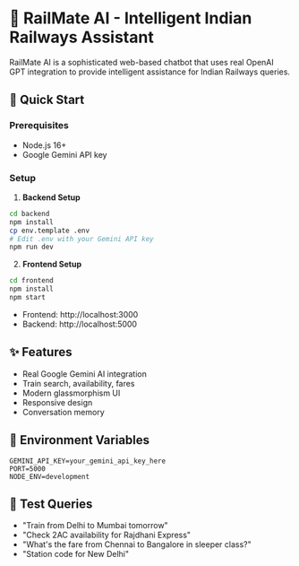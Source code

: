 # 🚂 RailMate AI - Intelligent Indian Railways Assistant

RailMate AI is a sophisticated web-based chatbot that uses real OpenAI GPT integration to provide intelligent assistance for Indian Railways queries.

## 🚀 Quick Start

### Prerequisites
- Node.js 16+ 
- Google Gemini API key

### Setup
1. **Backend Setup**
```bash
cd backend
npm install
cp env.template .env
# Edit .env with your Gemini API key
npm run dev
```

2. **Frontend Setup**
```bash
cd frontend
npm install
npm start
```

- Frontend: http://localhost:3000
- Backend: http://localhost:5000

## ✨ Features
- Real Google Gemini AI integration
- Train search, availability, fares
- Modern glassmorphism UI
- Responsive design
- Conversation memory

## 🔧 Environment Variables
```env
GEMINI_API_KEY=your_gemini_api_key_here
PORT=5000
NODE_ENV=development
```

## 🎯 Test Queries
- "Train from Delhi to Mumbai tomorrow"
- "Check 2AC availability for Rajdhani Express"
- "What's the fare from Chennai to Bangalore in sleeper class?"
- "Station code for New Delhi"
